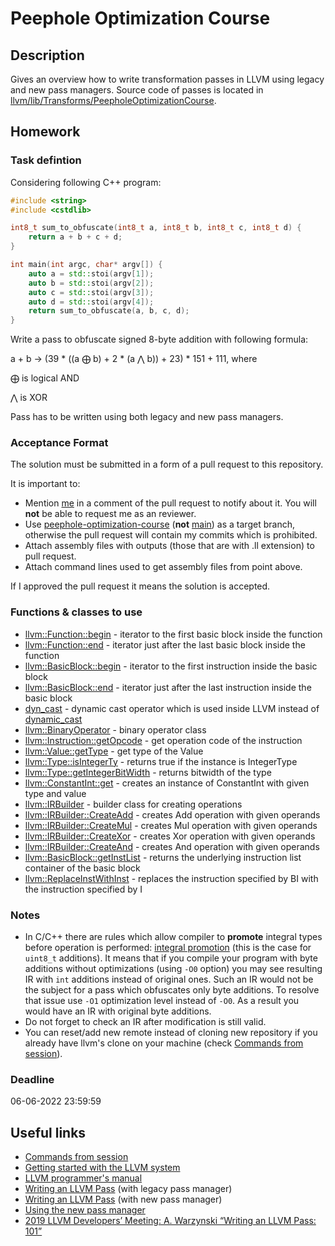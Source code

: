 # Peephole Optimization Course

## Description

Gives an overview how to write transformation passes in LLVM using legacy and new pass managers. Source code of passes is located in [llvm/lib/Transforms/PeepholeOptimizationCourse](https://github.com/ggladilov/llvm-project/tree/peephole-optimization-course/llvm/lib/Transforms/PeepholeOptimizationCourse).

## Homework

### Task defintion

Considering following C++ program:

```cpp
#include <string>
#include <cstdlib>

int8_t sum_to_obfuscate(int8_t a, int8_t b, int8_t c, int8_t d) {
    return a + b + c + d;
}

int main(int argc, char* argv[]) {
    auto a = std::stoi(argv[1]);
    auto b = std::stoi(argv[2]);
    auto c = std::stoi(argv[3]);
    auto d = std::stoi(argv[4]);
    return sum_to_obfuscate(a, b, c, d);
}

```

Write a pass to obfuscate signed 8-byte addition with following formula:

a + b -> (39 * ((a $\bigoplus$ b) + 2 * (a $\bigwedge$ b)) + 23) * 151 + 111, where

$\bigoplus$ is logical AND

$\bigwedge$ is XOR

Pass has to be written using both legacy and new pass managers.

### Acceptance Format

The solution must be submitted in a form of a pull request to this repository.

It is important to:

* Mention [me](https://github.com/ggladilov) in a comment of the pull request to notify about it. You will **not** be able to request me as an reviewer.
* Use [peephole-optimization-course](https://github.com/ggladilov/llvm-project/tree/peephole-optimization-course) (**not** [main](https://github.com/ggladilov/llvm-project/tree/main)) as a target branch, otherwise the pull request will contain my commits which is prohibited.
* Attach assembly files with outputs (those that are with .ll extension) to pull request.
* Attach command lines used to get assembly files from point above.

If I approved the pull request it means the solution is accepted.

### Functions & classes to use

* [llvm::Function::begin](https://llvm.org/doxygen/classllvm_1_1Function.html#a88a5e60837674780a9d812d661897ac5) - iterator to the first basic block inside the function
* [llvm::Function::end](https://llvm.org/doxygen/classllvm_1_1Function.html#ae4ca2261b8b901e415fda7feac5051ea) - iterator just after the last basic block inside the function
* [llvm::BasicBlock::begin](https://llvm.org/doxygen/classllvm_1_1BasicBlock.html#a0ed5f3ab3c2e4196ee0cffffa080c062) - iterator to the first instruction inside the basic block
* [llvm::BasicBlock::end](https://llvm.org/doxygen/classllvm_1_1BasicBlock.html#a0b4e7bee9b8575cc7db73329f1a561bd) - iterator just after the last instruction inside the basic block
* [dyn_cast](https://llvm.org/docs/ProgrammersManual.html#the-isa-cast-and-dyn-cast-templates) - dynamic cast operator which is used inside LLVM instead of [dynamic_cast](https://en.cppreference.com/w/cpp/language/dynamic_cast)
* [llvm::BinaryOperator](https://llvm.org/doxygen/classllvm_1_1BinaryOperator.html) - binary operator class
* [llvm::Instruction::getOpcode](https://llvm.org/doxygen/classllvm_1_1Instruction.html#ab4e05d690df389b8b1477c90387b575f) - get operation code of the instruction
* [llvm::Value::getType](https://llvm.org/doxygen/Value_8h_source.html#l00255) - get type of the Value
* [llvm::Type::isIntegerTy](https://llvm.org/doxygen/classllvm_1_1Type.html#ac6d28a9b11139182134a9618028a0d07) - returns true if the instance is IntegerType
* [llvm::Type::getIntegerBitWidth](https://llvm.org/doxygen/classllvm_1_1Type.html#a13e877ef779ba7a0688081079f4f9b03) - returns bitwidth of the type
* [llvm::ConstantInt::get](https://llvm.org/doxygen/Constants_8cpp_source.html#l00919) - creates an instance of ConstantInt with given type and value
* [llvm::IRBuilder](https://llvm.org/doxygen/classllvm_1_1IRBuilder.html) - builder class for creating operations
* [llvm::IRBuilder::CreateAdd](https://llvm.org/doxygen/IRBuilder_8h_source.html#l01201) - creates Add operation with given operands
* [llvm::IRBuilder::CreateMul](https://llvm.org/doxygen/classllvm_1_1IRBuilderBase.html#a4d748f0a6d8a5086dbf568d39c03b674) - creates Mul operation with given operands
* [llvm::IRBuilder::CreateXor](https://llvm.org/doxygen/classllvm_1_1IRBuilderBase.html#a84652ca512637318e6729c659cf4541d) - creates Xor operation with given operands
* [llvm::IRBuilder::CreateAnd](https://llvm.org/doxygen/IRBuilder_8h_source.html#l01350) - creates And operation with given operands
* [llvm::BasicBlock::getInstList](https://llvm.org/doxygen/classllvm_1_1BasicBlock.html#a76099f3fde625e6e75431b6afd7081ce) - returns the underlying instruction list container of the basic block
* [llvm::ReplaceInstWithInst](https://llvm.org/doxygen/namespacellvm.html#aa6aa39b86007ee97f50248d2fb1b7220) - replaces the instruction specified by BI with the instruction specified by I

### Notes

* In C/C++ there are rules which allow compiler to **promote** integral types before operation is performed: [integral promotion](https://en.cppreference.com/w/cpp/language/implicit_conversion#Integral_promotion) (this is the case for `uint8_t` additions). It means that if you compile your program with byte additions without optimizations (using `-O0` option) you may see resulting IR with `int` additions instead of original ones. Such an IR would not be the subject for a pass which obfuscates only byte additions. To resolve that issue use `-O1` optimization level instead of `-O0`. As a result you would have an IR with original byte additions.
* Do not forget to check an IR after modification is still valid.
* You can reset/add new remote instead of cloning new repository if you already have llvm's clone on your machine (check [Commands from session](https://github.com/ggladilov/llvm-project/blob/peephole-optimization-course/llvm/lib/Transforms/PeepholeOptimizationCourse/commands.txt)).

### Deadline

06-06-2022 23:59:59

## Useful links

* [Commands from session](https://github.com/ggladilov/llvm-project/blob/peephole-optimization-course/llvm/lib/Transforms/PeepholeOptimizationCourse/commands.txt)
* [Getting started with the LLVM system](https://llvm.org/docs/GettingStarted.html)
* [LLVM programmer's manual](https://llvm.org/docs/ProgrammersManual.html)
* [Writing an LLVM Pass](https://llvm.org/docs/WritingAnLLVMPass.html) (with legacy pass manager)
* [Writing an LLVM Pass](https://llvm.org/docs/WritingAnLLVMNewPMPass.html) (with new pass manager)
* [Using the new pass manager](https://llvm.org/docs/NewPassManager.html)
* [2019 LLVM Developers’ Meeting: A. Warzynski “Writing an LLVM Pass: 101”](https://www.youtube.com/watch?v=ar7cJl2aBuU)
